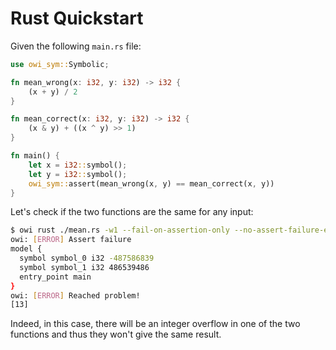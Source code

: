 # Rust Quickstart

Given the following `main.rs` file:

<!-- $MDX file=mean.rs -->
```rs
use owi_sym::Symbolic;

fn mean_wrong(x: i32, y: i32) -> i32 {
    (x + y) / 2
}

fn mean_correct(x: i32, y: i32) -> i32 {
    (x & y) + ((x ^ y) >> 1)
}

fn main() {
    let x = i32::symbol();
    let y = i32::symbol();
    owi_sym::assert(mean_wrong(x, y) == mean_correct(x, y))
}
```

Let's check if the two functions are the same for any input:

```sh
$ owi rust ./mean.rs -w1 --fail-on-assertion-only --no-assert-failure-expression-printing --deterministic-result-order
owi: [ERROR] Assert failure
model {
  symbol symbol_0 i32 -487586839
  symbol symbol_1 i32 486539486
  entry_point main
}
owi: [ERROR] Reached problem!
[13]
```

Indeed, in this case, there will be an integer overflow in one of the two functions and thus they won't give the same result.
